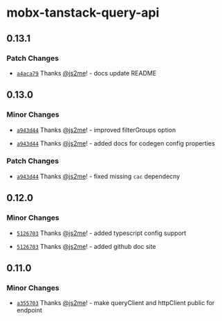 # mobx-tanstack-query-api

## 0.13.1

### Patch Changes

- [`a4aca79`](https://github.com/js2me/mobx-tanstack-query-api/commit/a4aca79c7841234cca345c4c2dd4640c8d2398c5) Thanks [@js2me](https://github.com/js2me)! - docs update README

## 0.13.0

### Minor Changes

- [`a943d44`](https://github.com/js2me/mobx-tanstack-query-api/commit/a943d441e30317db397a00222e749ef7cb09b527) Thanks [@js2me](https://github.com/js2me)! - improved filterGroups option

- [`a943d44`](https://github.com/js2me/mobx-tanstack-query-api/commit/a943d441e30317db397a00222e749ef7cb09b527) Thanks [@js2me](https://github.com/js2me)! - added docs for codegen config properties

### Patch Changes

- [`a943d44`](https://github.com/js2me/mobx-tanstack-query-api/commit/a943d441e30317db397a00222e749ef7cb09b527) Thanks [@js2me](https://github.com/js2me)! - fixed missing `cac` dependecny

## 0.12.0

### Minor Changes

- [`5126703`](https://github.com/js2me/mobx-tanstack-query-api/commit/5126703958422850657aadf80b4f82c76cbedb4d) Thanks [@js2me](https://github.com/js2me)! - added typescript config support

- [`5126703`](https://github.com/js2me/mobx-tanstack-query-api/commit/5126703958422850657aadf80b4f82c76cbedb4d) Thanks [@js2me](https://github.com/js2me)! - added github doc site

## 0.11.0

### Minor Changes

- [`a355703`](https://github.com/js2me/mobx-tanstack-query-api/commit/443191d436ee20a11b6dc7b51654f6619a355703) Thanks [@js2me](https://github.com/js2me)! - make queryClient and httpClient public for endpoint
